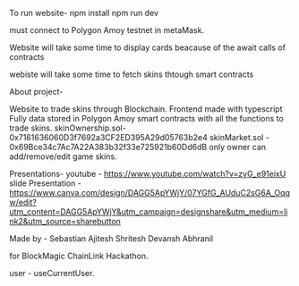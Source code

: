 To run website-
npm install 
npm run dev

must connect to Polygon Amoy testnet in metaMask.

Website will take some time to display cards beacause of the await calls of contracts


webiste will take some time to fetch skins thtough smart contracts

About project- 

Website to trade skins through Blockchain.
Frontend made with typescript 
Fully data stored in Polygon Amoy smart contracts with all the functions to trade skins.
skinOwnership.sol- 0x7161636060D3f7692a3CF2ED395A29d05763b2e4
skinMarket.sol - 0x69Bce34c7Ac7A22A383b32f33e725921b60Dd6dB
only owner can add/remove/edit game skins.


Presentations-
youtube - https://www.youtube.com/watch?v=zyG_e91eixU
slide Presentation - https://www.canva.com/design/DAGG5ApYWjY/07YGfG_AUduC2sG6A_Oqqw/edit?utm_content=DAGG5ApYWjY&utm_campaign=designshare&utm_medium=link2&utm_source=sharebutton

Made by -
Sebastian
Ajitesh
Shritesh
Devansh
Abhranil

for BlockMagic ChainLink Hackathon.



user - useCurrentUser.
